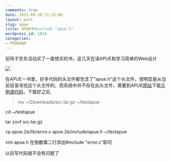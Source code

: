 ```yaml
---
comments: true
date: 2011-09-28 21:25:09
layout: post
slug: apue
title: APUE中#include "apue.h"
wordpress_id: 1814
categories:
- PROGRAM
---
```


前阵子京东活动买了一直想买的书，这几天在读APUE和学习简单的Web设计

![](http://fmn.rrimg.com/fmn063/20110921/1300/p_large_mueV_33ca000121b91212.jpg)<!-- more -->

在APUE一书里，好多代码的头文件都包含了"apue.h"这个头文件，很明显是从当前目录寻找这个头文件的，而系统中并不存在此头文件，需要到APUE[网站](http://www.apuebook.com/)下载[示例源代码](http://www.apuebook.com/src.tar.gz)，下载好之后,


> mv ~/Downloads/src.tar.gz ~/testapue

cd ~/testapue

tar zxvf src.tar.gz

cp apue.2e/lib/error.c apue.2e/include/apue.h ~/testapue

vim apue.h 在倒数第二行添加#include "error.c"即可


以后写代码就不会有问题了
